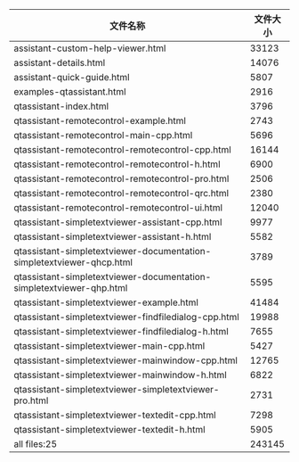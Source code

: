 文件名称 | 文件大小
---|---
assistant-custom-help-viewer.html|33123
assistant-details.html|14076
assistant-quick-guide.html|5807
examples-qtassistant.html|2916
qtassistant-index.html|3796
qtassistant-remotecontrol-example.html|2743
qtassistant-remotecontrol-main-cpp.html|5696
qtassistant-remotecontrol-remotecontrol-cpp.html|16144
qtassistant-remotecontrol-remotecontrol-h.html|6900
qtassistant-remotecontrol-remotecontrol-pro.html|2506
qtassistant-remotecontrol-remotecontrol-qrc.html|2380
qtassistant-remotecontrol-remotecontrol-ui.html|12040
qtassistant-simpletextviewer-assistant-cpp.html|9977
qtassistant-simpletextviewer-assistant-h.html|5582
qtassistant-simpletextviewer-documentation-simpletextviewer-qhcp.html|3789
qtassistant-simpletextviewer-documentation-simpletextviewer-qhp.html|5595
qtassistant-simpletextviewer-example.html|41484
qtassistant-simpletextviewer-findfiledialog-cpp.html|19988
qtassistant-simpletextviewer-findfiledialog-h.html|7655
qtassistant-simpletextviewer-main-cpp.html|5427
qtassistant-simpletextviewer-mainwindow-cpp.html|12765
qtassistant-simpletextviewer-mainwindow-h.html|6822
qtassistant-simpletextviewer-simpletextviewer-pro.html|2731
qtassistant-simpletextviewer-textedit-cpp.html|7298
qtassistant-simpletextviewer-textedit-h.html|5905
all files:25|243145
